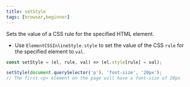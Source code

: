 ```yaml
---
title: setStyle
tags: [browser,beginner]
---
```


Sets the value of a CSS rule for the specified HTML element.

- Use `ElementCSSInlineStyle.style` to set the value of the CSS `rule` for the specified element to `val`.

```js
const setStyle = (el, rule, val) => (el.style[rule] = val);
```

```js
setStyle(document.querySelector('p'), 'font-size', '20px');
// The first <p> element on the page will have a font-size of 20px
```

